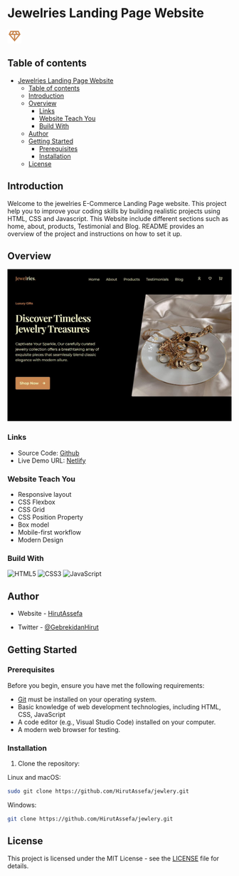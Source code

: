 
# Jewelries Landing Page Website

![Logo](images/favicon.png)

## Table of contents

- [Jewelries Landing Page Website](#jewelries-landing-page-website)
  - [Table of contents](#table-of-contents)
  - [Introduction](#introduction)
  - [Overview](#overview)
    - [Links](#links)
    - [Website Teach You](#website-teach-you)
    - [Build With](#build-with)
  - [Author](#author)
  - [Getting Started](#getting-started)
    - [Prerequisites](#prerequisites)
    - [Installation](#installation)
  - [License](#license)

## Introduction

Welcome to the jewelries E-Commerce Landing Page website. This project help you to improve your coding skills by building realistic projects using HTML, CSS and Javascript. This Website include different sections such as home, about, products, Testimonial and Blog. README provides an overview of the project and instructions on how to set it up.

## Overview

![img](/design/desktopdesign.JPG)

<!-- ### Screenshot

- Small screen: ![Mobile](/design/mobiledesign.JPG)
- large screen: ![Desk Top](/design/desktopdesign.JPG) -->

### Links

- Source Code: [Github](https://github.com/HirutAssefa/Jewlery-landing-page-website)
- Live Demo URL: [Netlify](https://jewlery-landing-page-website.netlify.app/)
  
### Website Teach You

- Responsive layout
- CSS Flexbox
- CSS Grid
- CSS Position Property
- Box model
- Mobile-first workflow
- Modern Design

### Build With

![HTML5](https://img.shields.io/badge/-HTML5-1A1B27?style=flat&logo=html5&logoColor=ffffff&labelColor=E34F26)
![CSS3](https://img.shields.io/badge/-CSS3-1A1B27?style=flat&logo=css3&logoColor=ffffff&labelColor=1572B6)
![JavaScript](https://img.shields.io/badge/-JavaScript-1A1B27?style=flat&logo=javascript&labelColor=252526)

## Author

- Website - [HirutAssefa](https://HirutAssefa.github.io/my-portfolio/)

- Twitter - [@GebrekidanHirut](https://twitter.com/GebrekidanHirut)

## Getting Started

### Prerequisites

Before you begin, ensure you have met the following requirements:

- [Git](https://git-scm.com/downloads "Download Git") must be installed on your operating system.
- Basic knowledge of web development technologies, including HTML, CSS, JavaScript
- A code editor (e.g., Visual Studio Code) installed on your computer.
- A modern web browser for testing.

### Installation

1. Clone the repository:

Linux and macOS:

```bash
sudo git clone https://github.com/HirutAssefa/jewlery.git
```

Windows:

```bash
git clone https://github.com/HirutAssefa/jewlery.git
```

## License

This project is licensed under the MIT License - see the [LICENSE](LICENSE) file for details.
